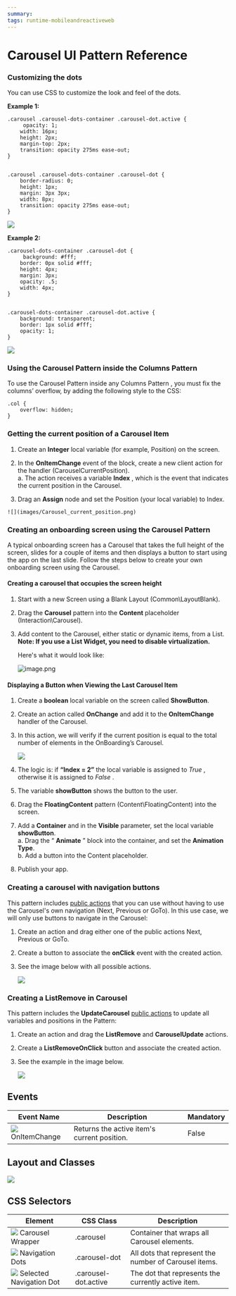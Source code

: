 ```yaml
---
summary: 
tags: runtime-mobileandreactiveweb
---
```


# Carousel UI Pattern Reference

### Customizing the dots

You can use CSS to customize the look and feel of the dots.

**Example 1:**
  
    
    .carousel .carousel-dots-container .carousel-dot.active {
         opacity: 1;
        width: 16px;
        height: 2px;
        margin-top: 2px;
        transition: opacity 275ms ease-out;
    }
    
    
    .carousel .carousel-dots-container .carousel-dot {
        border-radius: 0;
        height: 1px;
        margin: 3px 3px;
        width: 8px;
        transition: opacity 275ms ease-out;
    }

![](images/Carousel_before_after_1.png)

**Example 2:**
   
    
    .carousel-dots-container .carousel-dot {
         background: #fff;
        border: 0px solid #fff;
        height: 4px;
        margin: 3px;
        opacity: .5;
        width: 4px;
    }
    
    
    .carousel-dots-container .carousel-dot.active {
        background: transparent;
        border: 1px solid #fff;
        opacity: 1;
    }

![](images/Carousel_before_after_2.png)

### Using the Carousel Pattern inside the Columns Pattern

To use the Carousel Pattern inside any Columns Pattern , you must fix the columns’ overflow, by adding the following style to the CSS:
   
    
    .col {
        overflow: hidden;
    }
    

### Getting the current position of a Carousel Item

  1. Create an **Integer** local variable (for example, Position) on the screen. 
  1. In the **OnItemChange** event of the block, create a new client action for the handler (CarouselCurrentPosition).   
    a. The action receives a variable **Index** , which is the event that
indicates the current position in the Carousel.

  1. Drag an **Assign** node and set the Position (your local variable) to Index. 

    ![](images/Carousel_current_position.png)

### Creating an onboarding screen using the Carousel Pattern

A typical onboarding screen has a Carousel that takes the full height of the
screen, slides for a couple of items and then displays a button to start using
the app on the last slide. Follow the steps below to create your own
onboarding screen using the Carousel.

#### Creating a carousel that occupies the screen height

1. Start with a new Screen using a Blank Layout (Common\LayoutBlank).

1. Drag the **Carousel** pattern into the **Content** placeholder
(Interaction\Carousel).

1. Add content to the Carousel, either static or dynamic items, from a List.  
**Note: If you use a List Widget, you need to disable virtualization.**

    Here's what it would look like:

    ![image.png](images/image.png) 

#### Displaying a Button when Viewing the Last Carousel Item

1. Create a **boolean** local variable on the screen called **ShowButton**.

1. Create an action called **OnChange** and add it to the **OnItemChange**
handler of the Carousel.

1. In this action, we will verify if the current position is equal to the
total number of elements in the OnBoarding’s Carousel.

    ![](images/Carousel_onboarding.png)

1. The logic is: if **“Index = 2”** the local variable is assigned to _True_
, otherwise it is assigned to _False_ .
1. The variable **showButton** shows the button to the user.

1. Drag the **FloatingContent** pattern (Content\FloatingContent) into the
screen.

1. Add a **Container** and in the **Visible** parameter, set the local
variable **showButton**.  
a. Drag the “ **Animate** ” block into the container, and set the **Animation
Type**.  
b. Add a button into the Content placeholder.  
  
1. Publish your app.

### Creating a carousel with navigation buttons

This pattern includes [public actions](../../../develop\ui\patterns\mobile\public-actions.md) that you can use without having to use the Carousel's own
navigation (Next, Previous or GoTo). In this use case, we will only use
buttons to navigate in the Carousel:

1. Create an action and drag either one of the public actions Next, Previous
or GoTo.

1. Create a button to associate the **onClick** event with the created
action.

1. See the image below with all possible actions.

    ![](images/Carousel__on_click.png)

### Creating a ListRemove in Carousel

This pattern includes the **UpdateCarousel** [public actions](../../../develop\ui\patterns\mobile\public-actions.md) to update all variables and positions in the Pattern:

1. Create an action and drag the **ListRemove** and **CarouselUpdate**
actions.

1. Create a **ListRemoveOnClick** button and associate the created action.

1. See the example in the image below.

    ![](images/Carousel_list_remove.png)

## Events

**Event Name** |  **Description** |  **Mandatory**  
---|---|---  
![](images/Event.png) OnItemChange  |  Returns the active item's current position.  |  False  
  
## Layout and Classes

![](images/Carousel_ayout.png)

## CSS Selectors

**Element** |  **CSS Class** |  **Description**  
---|---|---  
![](images/css_selector.png) Carousel Wrapper  |  .carousel  |  Container that wraps all Carousel elements.  
![](images/css_selector.png) Navigation Dots  |  .carousel-dot  |  All dots that represent the number of Carousel items.  
![](images/css_selector.png) Selected Navigation Dot  |  .carousel-dot.active  |  The dot that represents the currently active item.  
